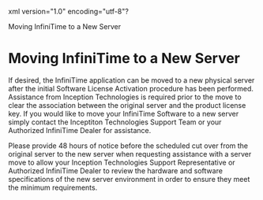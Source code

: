 xml version="1.0" encoding="utf-8"?





Moving InfiniTime to a New Server




# Moving InfiniTime to a New Server

If desired, the InfiniTime application can be moved to a new physical server after the initial Software License Activation procedure has been performed. Assistance from Inception Technologies is required prior to the move to clear the association between the original server and the product license key. If you would like to move your InfiniTime Software to a new server simply contact the Inceptiton Technologies Support Team or your Authorized InfiniTime Dealer for assistance.

Please provide 48 hours of notice before the scheduled cut over from the original server to the new server when requesting assistance with a server move to allow your Inception Technologies Support Representative or Authorized InfiniTime Dealer to review the hardware and software specifications of the new server environment in order to ensure they meet the minimum requirements.